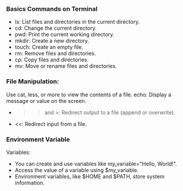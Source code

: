 ### Basics Commands on Terminal
- ls: List files and directories in the current directory.
- cd: Change the current directory.
- pwd: Print the current working directory.
- mkdir: Create a new directory.
- touch: Create an empty file.
- rm: Remove files and directories.
- cp: Copy files and directories.
- mv: Move or rename files and directories.

### File Manipulation:

Use cat, less, or more to view the contents of a file.
echo: Display a message or value on the screen.
- >> and >: Redirect output to a file (append or overwrite).
- <<: Redirect input from a file.
### Environment Variable
Variables:

- You can create and use variables like my_variable="Hello, World!".
- Access the value of a variable using $my_variable.
- Environment variables, like $HOME and $PATH, store system information.
